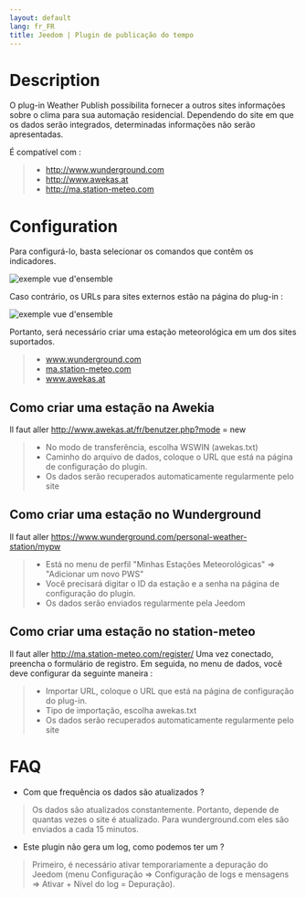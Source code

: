 ```yaml
---
layout: default
lang: fr_FR
title: Jeedom | Plugin de publicação do tempo
---
```


# Description

O plug-in Weather Publish possibilita fornecer a outros sites informações sobre o clima para sua automação residencial.
Dependendo do site em que os dados serão integrados, determinadas informações não serão apresentadas.

É compatível com :

>- <a href="http://www.wunderground.com">http://www.wunderground.com</a>
>- <a href="http://www.awekas.at">http://www.awekas.at</a>
>- <a href="http://ma.station-meteo.com">http://ma.station-meteo.com</a>

# Configuration

Para configurá-lo, basta selecionar os comandos que contêm os indicadores.

![exemple vue d'ensemble](../images/publiemeteo_screenshot2.png)

Caso contrário, os URLs para sites externos estão na página do plug-in :

![exemple vue d'ensemble](../images/publiemeteo_screenshot1.png)


Portanto, será necessário criar uma estação meteorológica em um dos sites suportados.

>- <a href="http://www.wunderground.com">www.wunderground.com</a>
>- <a href="http://ma.station-meteo.com">ma.station-meteo.com</a>
>- <a href="http://www.awekas.at">www.awekas.at</a>

## Como criar uma estação na Awekia
Il faut aller <a href="http://www.awekas.at/fr/benutzer.php?mode=new">http://www.awekas.at/fr/benutzer.php?mode = new </a>

>- No modo de transferência, escolha WSWIN (awekas.txt)
>- Caminho do arquivo de dados, coloque o URL que está na página de configuração do plugin.
>- Os dados serão recuperados automaticamente regularmente pelo site

## Como criar uma estação no Wunderground
Il faut aller <a href="https://www.wunderground.com/personal-weather-station/mypw">https://www.wunderground.com/personal-weather-station/mypw</a>

>- Está no menu de perfil "Minhas Estações Meteorológicas" => "Adicionar um novo PWS"
>- Você precisará digitar o ID da estação e a senha na página de configuração do plugin.
>- Os dados serão enviados regularmente pela Jeedom

## Como criar uma estação no station-meteo
Il faut aller <a href="http://ma.station-meteo.com/register/">http://ma.station-meteo.com/register/</a>
Uma vez conectado, preencha o formulário de registro. Em seguida, no menu de dados, você deve configurar da seguinte maneira :

>- Importar URL, coloque o URL que está na página de configuração do plug-in.
>- Tipo de importação, escolha awekas.txt
>- Os dados serão recuperados automaticamente regularmente pelo site

# FAQ

- Com que frequência os dados são atualizados ?
>Os dados são atualizados constantemente. Portanto, depende de quantas vezes o site é atualizado.
>Para wunderground.com eles são enviados a cada 15 minutos.

- Este plugin não gera um log, como podemos ter um ?
>Primeiro, é necessário ativar temporariamente a depuração do Jeedom (menu Configuração => Configuração de logs e mensagens => Ativar + Nível do log = Depuração).
